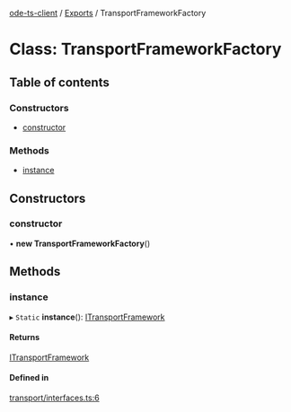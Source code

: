 [ode-ts-client](../README.md) / [Exports](../modules.md) / TransportFrameworkFactory

# Class: TransportFrameworkFactory

## Table of contents

### Constructors

- [constructor](transportframeworkfactory.md#constructor)

### Methods

- [instance](transportframeworkfactory.md#instance)

## Constructors

### constructor

• **new TransportFrameworkFactory**()

## Methods

### instance

▸ `Static` **instance**(): [ITransportFramework](../interfaces/itransportframework.md)

#### Returns

[ITransportFramework](../interfaces/itransportframework.md)

#### Defined in

[transport/interfaces.ts:6](https://github.com/opendigitaleducation/infrontexplore/blob/9b53f59/src/ts/transport/interfaces.ts#L6)
